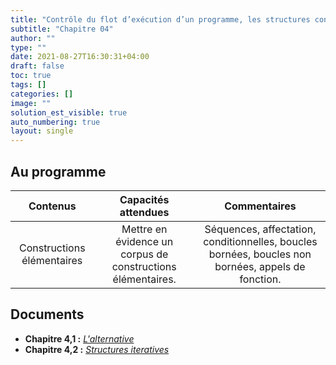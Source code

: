 ```yaml
---
title: "Contrôle du flot d’exécution d’un programme, les structures conditionnelles"
subtitle: "Chapitre 04"
author: ""
type: ""
date: 2021-08-27T16:30:31+04:00
draft: false
toc: true
tags: []
categories: []
image: ""
solution_est_visible: true
auto_numbering: true
layout: single
---
```


## Au programme

| Contenus | Capacités attendues | Commentaires |
| :----: | :----: | :----: |
|  Constructions élémentaires  | Mettre en évidence un corpus de constructions élémentaires. | Séquences, affectation, conditionnelles, boucles bornées, boucles non bornées, appels de fonction. |

## Documents

- **Chapitre 4,1 :** [*L'alternative*](1-alternative)
- **Chapitre 4,2 :** [*Structures iteratives*](2-structures-iteratives)
